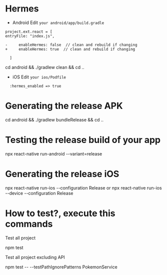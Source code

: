 # Hermes

- Android Edit `your android/app/build.gradle`

```
project.ext.react = [
entryFile: "index.js",

-     enableHermes: false  // clean and rebuild if changing
+     enableHermes: true  // clean and rebuild if changing

  ]
```

cd android && ./gradlew clean && cd ..

- iOS Edit `your ios/Podfile`

```
  :hermes_enabled => true
```

# Generating the release APK

cd android && ./gradlew bundleRelease && cd ..

# Testing the release build of your app

npx react-native run-android --variant=release

# Generating the release iOS

npx react-native run-ios --configuration Release
or
npx react-native run-ios --device --configuration Release

# How to test?, execute this commands

Test all project

npm test

Test all project excluding API

npm test -- --testPathIgnorePatterns PokemonService
